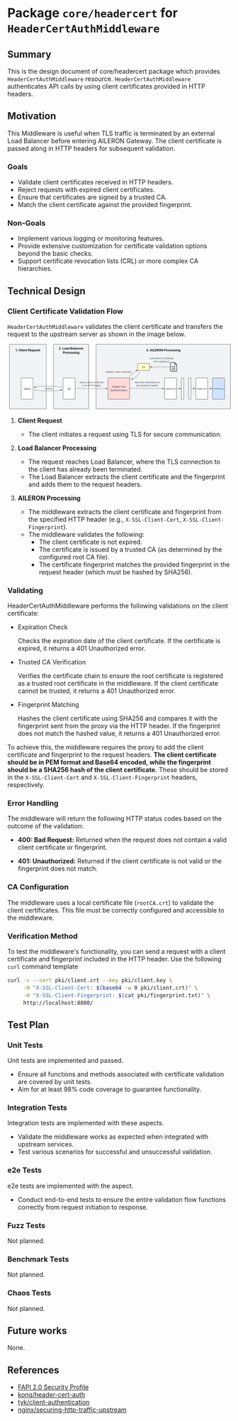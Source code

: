 # Package `core/headercert` for `HeaderCertAuthMiddleware`

## Summary

This is the design document of core/headercert package which provides `HeaderCertAuthMiddleware` resource.
`HeaderCertAuthMiddleware` authenticates API calls by using client certificates provided in HTTP headers.

## Motivation

This Middleware is useful when TLS traffic is terminated by an external Load Balancer before entering AILERON Gateway.
The client certificate is passed along in HTTP headers for subsequent validation.

### Goals

- Validate client certificates received in HTTP headers.
- Reject requests with expired client certificates.
- Ensure that certificates are signed by a trusted CA.
- Match the client certificate against the provided fingerprint.

### Non-Goals

- Implement various logging or monitoring features.
- Provide extensive customization for certificate validation options beyond the basic checks.
- Support certificate revocation lists (CRL) or more complex CA hierarchies.

## Technical Design

### Client Certificate Validation Flow

`HeaderCertAuthMiddleware` validates the client certificate and transfers the request to the upstream server as shown in the image below.

![header-cert-auth.svg](./img/header-cert-auth.svg)

1. **Client Request**
   - The client initiates a request using TLS for secure communication.

2. **Load Balancer Processing**
   - The request reaches Load Balancer, where the TLS connection to the client has already been terminated.
   - The Load Balancer extracts the client certificate and the fingerprint and adds them to the request headers.

3. **AILERON Processing**
   - The middleware extracts the client certificate and fingerprint from the specified HTTP header (e.g., `X-SSL-Client-Cert`, `X-SSL-Client-Fingerprint`).
   - The middleware validates the following:
     - The client certificate is not expired.
     - The certificate is issued by a trusted CA (as determined by the configured root CA file).
     - The certificate fingerprint matches the provided fingerprint in the request header (which must be hashed by SHA256).

### Validating

HeaderCertAuthMiddleware performs the following validations on the client certificate:

- Expiration Check

   Checks the expiration date of the client certificate. If the certificate is expired, it returns a 401 Unauthorized error.

- Trusted CA Verification

   Verifies the certificate chain to ensure the root certificate is registered as a trusted root certificate in the middleware. If the client certificate cannot be trusted, it returns a 401 Unauthorized error.

- Fingerprint Matching

   Hashes the client certificate using SHA256 and compares it with the fingerprint sent from the proxy via the HTTP header. If the fingerprint does not match the hashed value, it returns a 401 Unauthorized error.

To achieve this, the middleware requires the proxy to add the client certificate and fingerprint to the request headers.
**The client certificate should be in PEM format and Base64 encoded, while the fingerprint should be a SHA256 hash of the client certificate.**
These should be stored in the `X-SSL-Client-Cert` and `X-SSL-Client-Fingerprint` headers, respectively.

### Error Handling

The middleware will return the following HTTP status codes based on the outcome of the validation:

- **400: Bad Request:** Returned when the request does not contain a valid client certificate or fingerprint.

- **401: Unauthorized:** Returned if the client certificate is not valid or the fingerprint does not match.

### CA Configuration

The middleware uses a local certificate file (`rootCA.crt`) to validate the client certificates. This file must be correctly configured and accessible to the middleware.

### Verification Method

To test the middleware's functionality, you can send a request with a client certificate and fingerprint included in the HTTP header. Use the following `curl` command template

```bash
curl -v --cert pki/client.crt --key pki/client.key \
     -H "X-SSL-Client-Cert: $(base64 -w 0 pki/client.crt)" \
     -H "X-SSL-Client-Fingerprint: $(cat pki/fingerprint.txt)" \
     http://localhost:8080/
```

## Test Plan

### Unit Tests

Unit tests are implemented and passed.

- Ensure all functions and methods associated with certificate validation are covered by unit tests.
- Aim for at least 98% code coverage to guarantee functionality.

### Integration Tests

Integration tests are implemented with these aspects.

- Validate the middleware works as expected when integrated with upstream services.
- Test various scenarios for successful and unsuccessful validation.

### e2e Tests

e2e tests are implemented with the aspect.

- Conduct end-to-end tests to ensure the entire validation flow functions correctly from request initiation to response.

### Fuzz Tests

Not planned.

### Benchmark Tests

Not planned.

### Chaos Tests

Not planned.

## Future works

None.

## References

- [FAPI 2.0 Security Profile](https://openid.net/specs/fapi-security-profile-2_0-final.html)
- [kong/header-cert-auth](https://docs.konghq.com/hub/kong-inc/header-cert-auth/)
- [tyk/client-authentication](https://tyk.io/docs/api-management/client-authentication/#use-mutual-tls)
- [nginx/securing-http-traffic-upstream](https://docs.nginx.com/nginx/admin-guide/security-controls/securing-http-traffic-upstream/)
